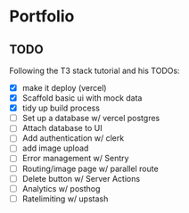 # Portfolio

## TODO

Following the T3 stack tutorial and his TODOs:

- [x] make it deploy (vercel)
- [x] Scaffold basic ui with mock data
- [x] tidy up build process
- [ ] Set up a database w/ vercel postgres
- [ ] Attach database to UI
- [ ] Add authentication w/ clerk
- [ ] add image upload
- [ ] Error management w/ Sentry
- [ ] Routing/image page w/ parallel route
- [ ] Delete button w/ Server Actions
- [ ] Analytics w/ posthog
- [ ] Ratelimiting w/ upstash
